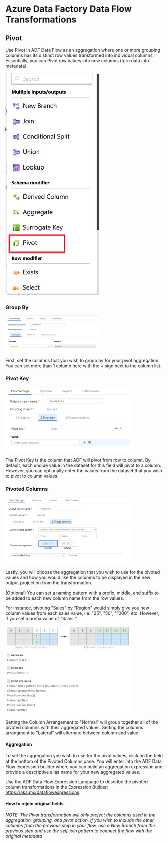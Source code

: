 # Azure Data Factory Data Flow Transformations

## Pivot

Use Pivot in ADF Data Flow as an aggregation where one or more grouping columns has its distinct row values transformed into individual columns. Essentially, you can Pivot row values into new columns (turn data into metadata).

<img src="../images/pivot1.png" width="300">

### Group By

<img src="../images/pivot2.png" width="300">

First, set the columns that you wish to group by for your pivot aggregation. You can set more than 1 column here with the + sign next to the column list.

### Pivot Key

<img src="../images/pivot3.png" width="400">

The Pivot Key is the column that ADF will pivot from row to column. By default, each unqiue value in the dataset for this field will pivot to a column. However, you can optionally enter the values from the dataset that you wish to pivot to column values.

### Pivoted Columns

<img src="../images/pivot4.png" width="400">

Lastly, you will choose the aggregation that you wish to use for the pivoted values and how you would like the columns to be displayed in the new output projection from the transformation.

(Optional) You can set a naming pattern with a prefix, middle, and suffix to be added to each new column name from the row values.

For instance, pivoting "Sales" by "Region" would simply give you new column values from each sales value, i.e. "25", "50", "1000", etc. However, if you set a prefix value of "Sales " 

<img src="../images/pivot5.png" width="400">

Setting the Column Arrangement to "Normal" will group together all of the pivoted columns with their aggregated values. Setting the columns arrangment to "Lateral" will alternate between column and value.

#### Aggregation

To set the aggregation you wish to use for the pivot values, click on the field at the bottom of the Pivoted Columns pane. You will enter into the ADF Data Flow expression builder where you can build an aggregation expression and provide a descriptive alias name for your new aggregated values.

Use the ADF Data Flow Expression Language to describe the pivoted column transformations in the Expression Builder: https://aka.ms/dataflowexpressions.

#### How to rejoin original fields
*NOTE: The Pivot transformation will only project the columns used in the aggregation, grouping, and pivot action. If you wish to include the other columns from the previous step in your flow, use a New Branch from the previous step and use the self-join pattern to connect the flow with the original metadata*

